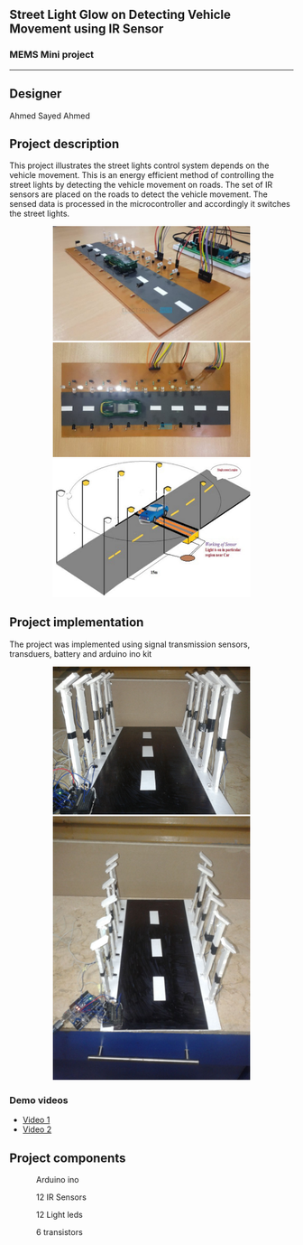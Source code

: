 <h2>Street Light Glow on Detecting Vehicle Movement using IR Sensor</h2>
<h3>MEMS Mini project</h4>

<hr>

Designer
----
Ahmed Sayed Ahmed


Project description
----

This project illustrates the street lights control system depends on the vehicle movement.
This is an energy efficient method of controlling the street lights by detecting the vehicle movement on roads.
The set of IR sensors are placed on the roads to detect the vehicle movement.
The sensed data is processed in the microcontroller and accordingly it switches the street lights.

<p align="center">
  <img src="/wiki/images/streetLight-project.jpg" width="350" alt="Demo image 1">
  <img src="/wiki/images/Street-Light-that-Glows-on-Detecting-Vehicle-Movement-Image-4-760x440.jpg" width="350" alt="Demo image 2">
  <img src="/wiki/images/Street-Light-that-Glows-on-Detecting-Vehicle-Movement.jpg" width="350" title="Demo image 3">
</p>

Project implementation
----
The project was implemented using signal transmission sensors, transduers, battery and arduino ino kit

<p align="center">
  <img src="/images/1.jpg" width="350" alt="image 1">
  <img src="/images/2.jpg" width="350" alt="image 2">
</p>

<h3>Demo videos</h3>
<ul>
	<li><a href="https://youtu.be/OkANlaZHdAI">Video 1</a></li>
	<li><a href="https://youtu.be/deRINM9Hk58">Video 2</a></li>
</ul>

Project components
----
<ul>
	<ol>Arduino ino</ol>
	<ol>12 IR Sensors</ol>
	<ol>12 Light leds</ol>
	<ol>6 transistors</ol>
</ul>